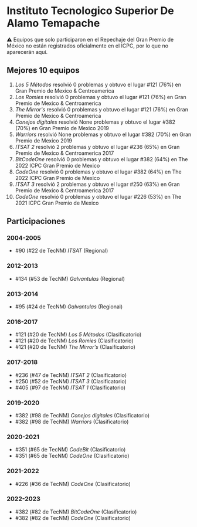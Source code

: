 # Instituto Tecnologico Superior De Alamo Temapache

:warning: Equipos que solo participaron en el Repechaje del Gran Premio de México no están registrados oficialmente en el ICPC, por lo que no aparecerán aquí.

## Mejores 10 equipos

1. _Los 5 Métodos_ resolvió 0 problemas y obtuvo el lugar #121 (76%) en Gran Premio de Mexico & Centroamerica
1. _Los Romies_ resolvió 0 problemas y obtuvo el lugar #121 (76%) en Gran Premio de Mexico & Centroamerica
1. _The Mirror's_ resolvió 0 problemas y obtuvo el lugar #121 (76%) en Gran Premio de Mexico & Centroamerica
1. _Conejos digitales_ resolvió None problemas y obtuvo el lugar #382 (70%) en Gran Premio de Mexico 2019
1. _Warriors_ resolvió None problemas y obtuvo el lugar #382 (70%) en Gran Premio de Mexico 2019
1. _ITSAT 2_ resolvió 2 problemas y obtuvo el lugar #236 (65%) en Gran Premio de Mexico & Centroamerica 2017
1. _BitCodeOne_ resolvió 0 problemas y obtuvo el lugar #382 (64%) en The 2022 ICPC Gran Premio de Mexico
1. _CodeOne_ resolvió 0 problemas y obtuvo el lugar #382 (64%) en The 2022 ICPC Gran Premio de Mexico
1. _ITSAT 3_ resolvió 2 problemas y obtuvo el lugar #250 (63%) en Gran Premio de Mexico & Centroamerica 2017
1. _CodeOne_ resolvió 0 problemas y obtuvo el lugar #226 (53%) en The 2021 ICPC Gran Premio de Mexico

## Participaciones

### 2004-2005

- #90 (#22 de TecNM) _ITSAT_ (Regional)

### 2012-2013

- #134 (#53 de TecNM) _Galvantulas_ (Regional)

### 2013-2014

- #95 (#24 de TecNM) _Galvantulas_ (Regional)

### 2016-2017

- #121 (#20 de TecNM) _Los 5 Métodos_ (Clasificatorio)
- #121 (#20 de TecNM) _Los Romies_ (Clasificatorio)
- #121 (#20 de TecNM) _The Mirror's_ (Clasificatorio)

### 2017-2018

- #236 (#47 de TecNM) _ITSAT 2_ (Clasificatorio)
- #250 (#52 de TecNM) _ITSAT 3_ (Clasificatorio)
- #405 (#97 de TecNM) _ITSAT 1_ (Clasificatorio)

### 2019-2020

- #382 (#98 de TecNM) _Conejos digitales_ (Clasificatorio)
- #382 (#98 de TecNM) _Warriors_ (Clasificatorio)

### 2020-2021

- #351 (#65 de TecNM) _CodeBit_ (Clasificatorio)
- #351 (#65 de TecNM) _CodeOne_ (Clasificatorio)

### 2021-2022

- #226 (#36 de TecNM) _CodeOne_ (Clasificatorio)

### 2022-2023

- #382 (#82 de TecNM) _BitCodeOne_ (Clasificatorio)
- #382 (#82 de TecNM) _CodeOne_ (Clasificatorio)



